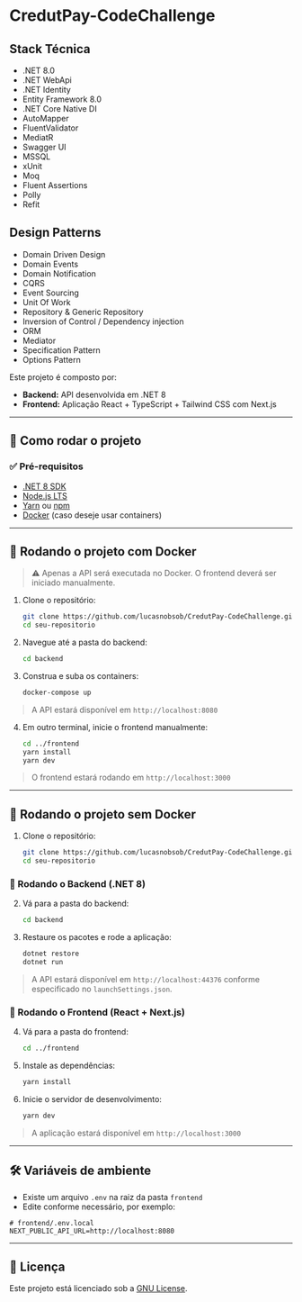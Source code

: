 # CredutPay-CodeChallenge

## Stack Técnica
- .NET 8.0
- .NET WebApi
- .NET Identity
- Entity Framework 8.0
- .NET Core Native DI
- AutoMapper
- FluentValidator
- MediatR
- Swagger UI
- MSSQL
- xUnit
- Moq
- Fluent Assertions
- Polly
- Refit

## Design Patterns
- Domain Driven Design
- Domain Events
- Domain Notification
- CQRS
- Event Sourcing
- Unit Of Work
- Repository & Generic Repository
- Inversion of Control / Dependency injection
- ORM
- Mediator
- Specification Pattern
- Options Pattern

Este projeto é composto por:

- **Backend:** API desenvolvida em .NET 8
- **Frontend:** Aplicação React + TypeScript + Tailwind CSS com Next.js

---

## 🚀 Como rodar o projeto

### ✅ Pré-requisitos

- [.NET 8 SDK](https://dotnet.microsoft.com/download)
- [Node.js LTS](https://nodejs.org/)
- [Yarn](https://classic.yarnpkg.com/lang/en/) ou [npm](https://www.npmjs.com/)
- [Docker](https://www.docker.com/) (caso deseje usar containers)

---

## 🐳 Rodando o projeto com Docker

> ⚠️ Apenas a API será executada no Docker. O frontend deverá ser iniciado manualmente.

1. Clone o repositório:
   ```bash
   git clone https://github.com/lucasnobsob/CredutPay-CodeChallenge.git
   cd seu-repositorio
   ```

2. Navegue até a pasta do backend:
   ```bash
   cd backend
   ```

3. Construa e suba os containers:
   ```bash
   docker-compose up
   ```

> A API estará disponível em `http://localhost:8080`

4. Em outro terminal, inicie o frontend manualmente:
   ```bash
   cd ../frontend
   yarn install
   yarn dev
   ```

> O frontend estará rodando em `http://localhost:3000`

---

## 🧪 Rodando o projeto sem Docker

1. Clone o repositório:
   ```bash
   git clone https://github.com/lucasnobsob/CredutPay-CodeChallenge.git
   cd seu-repositorio
   ```

### 🔧 Rodando o Backend (.NET 8)

2. Vá para a pasta do backend:
   ```bash
   cd backend
   ```

3. Restaure os pacotes e rode a aplicação:
   ```bash
   dotnet restore
   dotnet run
   ```

> A API estará disponível em `http://localhost:44376` conforme especificado no `launchSettings.json`.

### 🎨 Rodando o Frontend (React + Next.js)

4. Vá para a pasta do frontend:
   ```bash
   cd ../frontend
   ```

5. Instale as dependências:
   ```bash
   yarn install
   ```

6. Inicie o servidor de desenvolvimento:
   ```bash
   yarn dev
   ```

> A aplicação estará disponível em `http://localhost:3000`

---

## 🛠️ Variáveis de ambiente

- Existe um arquivo `.env` na raiz da pasta `frontend`
- Edite conforme necessário, por exemplo:

```env
# frontend/.env.local
NEXT_PUBLIC_API_URL=http://localhost:8080
```

---

## 📄 Licença

Este projeto está licenciado sob a [GNU License](LICENSE).
